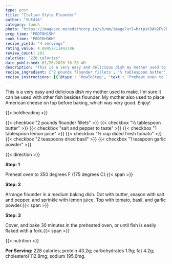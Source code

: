 ```yaml
---
type: post
title: "Italian Style Flounder"
author: "SUE416"
category: lunch
photo: "https://imagesvc.meredithcorp.io/v3/mm/image?url=https%3A%2F%2Fimages.media-allrecipes.com%2Fuserphotos%2F2531783.jpg"
prep_time: "P0DT0H15M"
cook_time: "P0DT0H30M"
recipe_yield: "4 servings"
rating_value: 4.08457711442786
review_count: 201
calories: "228 calories"
date_published: 01/26/2020 10:20 AM
description: "This is a very easy and delicious dish my mother used to make. I'm sure it can be used with other fish besides flounder. My mother also used to place American cheese on top before baking, which was very good. Enjoy!"
recipe_ingredient: ['2 pounds flounder fillets', '½ tablespoon butter', 'salt and pepper to taste', '1 tablespoon lemon juice', '½ cup diced fresh tomato', '2 teaspoons dried basil', '1 teaspoon garlic powder']
recipe_instructions: [{'@type': 'HowToStep', 'text': 'Preheat oven to 350 degrees F (175 degrees C).\n'}, {'@type': 'HowToStep', 'text': 'Arrange flounder in a medium baking dish. Dot with butter, season with salt and pepper, and sprinkle with lemon juice. Top with tomato, basil, and garlic powder.\n'}, {'@type': 'HowToStep', 'text': 'Cover, and bake 30 minutes in the preheated oven, or until fish is easily flaked with a fork.\n'}]
---
```


This is a very easy and delicious dish my mother used to make. I'm sure it can be used with other fish besides flounder. My mother also used to place American cheese on top before baking, which was very good. Enjoy! 

{{< boldheading >}}

{{< checkbox "2 pounds flounder fillets" >}}
{{< checkbox "½ tablespoon butter" >}}
{{< checkbox "salt and pepper to taste" >}}
{{< checkbox "1 tablespoon lemon juice" >}}
{{< checkbox "½ cup diced fresh tomato" >}}
{{< checkbox "2 teaspoons dried basil" >}}
{{< checkbox "1 teaspoon garlic powder" >}}


{{< direction >}}

**Step: 1**

Preheat oven to 350 degrees F (175 degrees C).{{< span >}}

**Step: 2**

Arrange flounder in a medium baking dish. Dot with butter, season with salt and pepper, and sprinkle with lemon juice. Top with tomato, basil, and garlic powder.{{< span >}}

**Step: 3**

Cover, and bake 30 minutes in the preheated oven, or until fish is easily flaked with a fork.{{< span >}}

{{< nutrition >}}

**Per Serving:** 228 calories; protein 43.2g; carbohydrates 1.9g; fat 4.2g; cholesterol 112.8mg; sodium 195.6mg.